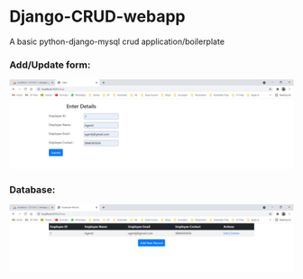 # Django-CRUD-webapp
A basic python-django-mysql crud application/boilerplate


### Add/Update form:
![Add/Update form](screenshot1.png)


### Database:
![Database](screenshot2.png)
